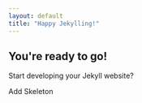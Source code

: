 ```yaml
---
layout: default
title: "Happy Jekylling!"
---
```


## You're ready to go!

Start developing your Jekyll website?

Add Skeleton
